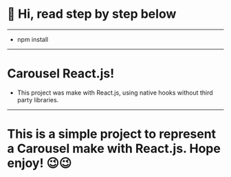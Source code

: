 # 👋 Hi, read step by step below
---
* npm install
---

# Carousel React.js!

* This project was make with React.js, using native hooks without third party libraries.

---

# This is a simple project to represent a Carousel make with React.js. Hope enjoy! 😉😉